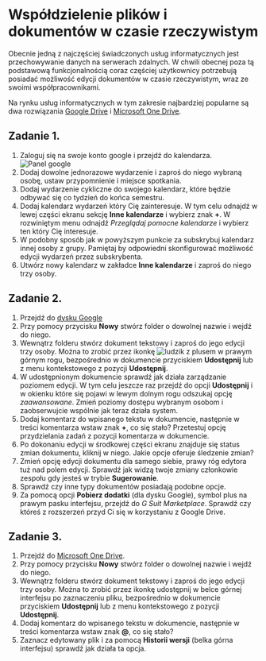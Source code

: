 # Współdzielenie plików i dokumentów w czasie rzeczywistym

Obecnie jedną z najczęściej świadczonych usług informatycznych jest przechowywanie danych na serwerach zdalnych. W chwili obecnej poza tą podstawową funkcjonalnością coraz częściej użytkownicy potrzebują posiadać możliwość edycji dokumentów w czasie rzeczywistym, wraz ze swoimi współpracownikami.

Na rynku usług informatycznych w tym zakresie najbardziej popularne są dwa rozwiązania [Google Drive](https://drive.google.com/) i [Microsoft One Drive](https://onedrive.live.com/).


## Zadanie 1.
1. Zaloguj się na swoje konto google i przejdź do kalendarza. 
![Panel google](./img/google_panel.png)
2. Dodaj dowolne jednorazowe wydarzenie i zaproś do niego wybraną osobę, ustaw przypomnienie i miejsce spotkania.
3. Dodaj wydarzenie cykliczne do swojego kalendarz, które będzie odbywać się co tydzień do końca semestru.
4. Dodaj kalendarz wydarzeń który Cię zainteresuje. W tym celu odnajdź w lewej części ekranu sekcję **Inne kalendarze** i wybierz znak **+**. W rozwiniętym menu odnajdź *Przeglądaj pomocne kalendarze* i wybierz ten który Cię interesuje.
5. W podobny sposób jak w powyższym punkcie za subskrybuj kalendarz innej osoby z grupy. Pamiętaj by odpowiedni skonfigurować możliwość edycji wydarzeń przez subskrybenta.
6. Utwórz nowy kalendarz w zakładce **Inne kalendarze** i zaproś do niego trzy osoby.

## Zadanie 2.
1. Przejdź do [dysku Google](https://drive.google.com/) 
2. Przy pomocy przycisku **Nowy** stwórz folder o dowolnej nazwie i wejdź do niego.
3. Wewnątrz folderu stwórz dokument tekstowy i zaproś do jego edycji trzy osoby. Można to zrobić przez ikonkę ![ludzik z plusem](./img/add.png) w prawym górnym rogu, bezpośrednio w dokumencie przyciskiem **Udostępnij** lub z menu kontekstowego z pozycji **Udostępnij**.
4. W udostępnionym dokumencie sprawdź jak działa zarządzanie poziomem edycji. W tym celu jeszcze raz przejdź do opcji **Udostępnij** i w okienku które się pojawi w lewym dolnym rogu odszukaj opcję *zaawansowane*. Zmień poziomy dostępu wybranym osobom i zaobserwujcie wspólnie jak teraz działa system.
5. Dodaj komentarz do wpisanego tekstu w dokumencie, następnie w treści komentarza wstaw znak **+**, co się stało? Przetestuj opcję przydzielania zadań z pozycji komentarza w dokumencie.
6. Po dokonaniu edycji w środkowej części ekranu znajduje się status zmian dokumentu, kliknij w niego. Jakie opcje oferuje śledzenie zmian?
7. Zmień opcję edycji dokumentu dla samego siebie, prawy róg edytora tuż nad polem edycji. Sprawdź jak widzą twoje zmiany członkowie zespołu gdy jesteś w trybie **Sugerowanie**.
8. Sprawdź czy inne typy dokumentów posiadają podobne opcje.
9. Za pomocą opcji **Pobierz dodatki** (dla dysku Google), symbol plus na prawym pasku interfejsu, przejdź do *G Suit Marketplace*. Sprawdź czy któreś z rozszerzeń przyd Ci się w korzystaniu z Google Drive.   

## Zadanie 3.
1. Przejdź do [Microsoft One Drive](https://onedrive.live.com/).
2. Przy pomocy przycisku **Nowy** stwórz folder o dowolnej nazwie i wejdź do niego.
3. Wewnątrz folderu stwórz dokument tekstowy i zaproś do jego edycji trzy osoby. Można to zrobić przez ikonkę udostępnij w belce górnej interfejsu po zaznaczeniu pliku, bezpośrednio w dokumencie przyciskiem **Udostępnij** lub z menu kontekstowego z pozycji **Udostępnij**.
4. Dodaj komentarz do wpisanego tekstu w dokumencie, następnie w treści komentarza wstaw znak **@**, co się stało? 
5. Zaznacz edytowany plik i za pomocą **Historii wersji** (belka górna interfejsu) sprawdź jak działa ta opcja.
